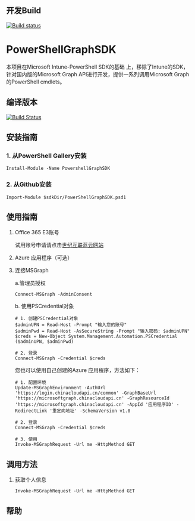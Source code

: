## 开发Build
[![Build status](https://dev.azure.com/asunp/PowershellMSGraphSDK/_apis/build/status/PowershellMSGraphSDK-dev-CI)](https://dev.azure.com/asunp/PowershellMSGraphSDK/_build/latest?definitionId=0)

# PowerShellGraphSDK

本项目在Microsoft Intune-PowerShell SDK的基础 上，移除了Intune的SDK，针对国内版的Microsoft Graph API进行开发，提供一系列调用Microsoft Graph的PowerShell cmdlets。

## 编译版本
[![Build Status](https://dev.azure.com/asunp/PowershellMSGraphSDK/_apis/build/status/PowershellMSGraphSDK-.NET%20Desktop-CI?branchName=master)](https://dev.azure.com/asunp/PowershellMSGraphSDK/_build/latest?definitionId=12&branchName=master)

## 安装指南

### 1. 从PowerShell Gallery安装

```
Install-Module -Name PowershellGraphSDK
```



### 2. 从Github安装

```
Import-Module $sdkDir/PowerShellGraphSDK.psd1
```



## 使用指南

1. Office 365 E3账号

   试用账号申请请点击[世纪互联蓝云网站](https://www.21vbluecloud.com/office365/)

2. Azure 应用程序（可选）

3. 连接MSGraph

   a.管理员授权

   ```
   Connect-MSGraph -AdminConsent
   ```

   b. 使用PSCredential对象

   ```
   # 1. 创建PSCredential对象
   $adminUPN = Read-Host -Prompt "输入您的账号"
   $adminPwd = Read-Host -AsSecureString -Prompt "输入密码: $adminUPN"
   $creds = New-Object System.Management.Automation.PSCredential ($adminUPN, $adminPwd)
   
   # 2. 登录
   Connect-MSGraph -Credential $creds
   ```

   您也可以使用自己创建的Azure 应用程序，方法如下：

   ```
   # 1. 配置环境
   Update-MSGraphEnvironment -AuthUrl 'https://login.chinacloudapi.cn/common' -GraphBaseUrl 'https://microsoftgraph.chinacloudapi.cn' -GraphResourceId 'https://microsoftgraph.chinacloudapi.cn' -AppId '应用程序ID' -RedirectLink '重定向地址' -SchemaVersion v1.0
   
   # 2. 登录
   Connect-MSGraph -Credential $creds
   
   # 3. 使用
   Invoke-MSGraphRequest -Url me -HttpMethod GET
   ```

   

## 调用方法

1. 获取个人信息

   ```
   Invoke-MSGraphRequest -Url me -HttpMethod GET
   ```

   

## 帮助
